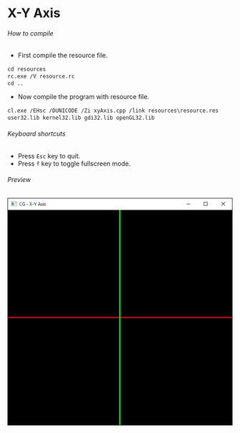 X-Y Axis
======

###### How to compile

- First compile the resource file.

```
cd resources
rc.exe /V resource.rc
cd ..
```

- Now compile the program with resource file.

```
cl.exe /EHsc /DUNICODE /Zi xyAxis.cpp /link resources\resource.res user32.lib kernel32.lib gdi32.lib openGL32.lib
```

###### Keyboard shortcuts
- Press ```Esc``` key to quit.
- Press ```f``` key to toggle fullscreen mode.

###### Preview
![xyAxis][xyAxis-image]

<!-- Image declaration -->

[xyAxis-image]: ./preview/xyAxis.png "X-Y Axis"
